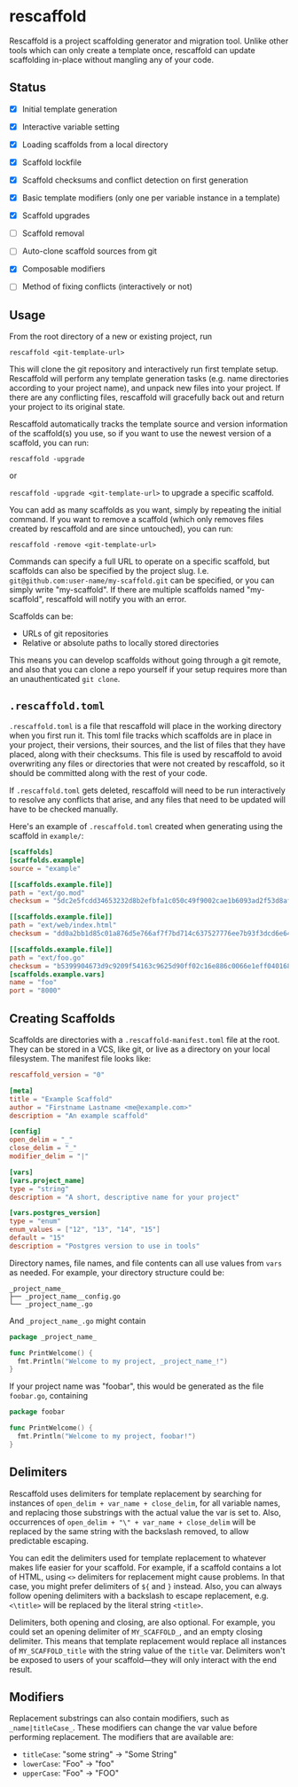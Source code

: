 # rescaffold

Rescaffold is a project scaffolding generator and migration tool. Unlike other tools which can only create a template once, rescaffold can update scaffolding in-place without mangling any of your code.

## Status

- [x] Initial template generation
- [x] Interactive variable setting
- [x] Loading scaffolds from a local directory
- [x] Scaffold lockfile
- [x] Scaffold checksums and conflict detection on first generation
- [x] Basic template modifiers (only one per variable instance in a template)
- [x] Scaffold upgrades
- [ ] Scaffold removal
- [ ] Auto-clone scaffold sources from git
- [x] Composable modifiers
- [ ] Method of fixing conflicts (interactively or not)


## Usage

From the root directory of a new or existing project, run

`rescaffold <git-template-url>`

This will clone the git repository and interactively run first template setup. Rescaffold will perform any template generation tasks (e.g. name directories according to your project name), and unpack new files into your project. If there are any conflicting files, rescaffold will gracefully back out and return your project to its original state.

Rescaffold automatically tracks the template source and version information of the scaffold(s) you use, so if you want to use the newest version of a scaffold, you can run:

`rescaffold -upgrade`

or

`rescaffold -upgrade <git-template-url>` to upgrade a specific scaffold.

You can add as many scaffolds as you want, simply by repeating the initial command. If you want to remove a scaffold (which only removes files created by rescaffold and are since untouched), you can run:

`rescaffold -remove <git-template-url>`

Commands can specify a full URL to operate on a specific scaffold, but scaffolds can also be specified by the project slug. I.e. `git@github.com:user-name/my-scaffold.git` can be specified, or you can simply write "my-scaffold". If there are multiple scaffolds named "my-scaffold", rescaffold will notify you with an error.

Scaffolds can be:

* URLs of git repositories
* Relative or absolute paths to locally stored directories

This means you can develop scaffolds without going through a git remote, and also that you can clone a repo yourself if your setup requires more than an unauthenticated `git clone`.

## `.rescaffold.toml`

`.rescaffold.toml` is a file that rescaffold will place in the working directory when you first run it. This toml file tracks which scaffolds are in place in your project, their versions, their sources, and the list of files that they have placed, along with their checksums. This file is used by rescaffold to avoid overwriting any files or directories that were not created by rescaffold, so it should be committed along with the rest of your code.

If `.rescaffold.toml` gets deleted, rescaffold will need to be run interactively to resolve any conflicts that arise, and any files that need to be updated will have to be checked manually.

Here's an example of `.rescaffold.toml` created when generating using the scaffold in `example/`:

```toml
[scaffolds]
[scaffolds.example]
source = "example"

[[scaffolds.example.file]]
path = "ext/go.mod"
checksum = "5dc2e5fcdd34653232d8b2efbfa1c050c49f9002cae1b6093ad2f53d8af8b4c9"

[[scaffolds.example.file]]
path = "ext/web/index.html"
checksum = "dd0a2bb1d85c01a876d5e766af7f7bd714c637527776ee7b93f3dcd6e6497945"

[[scaffolds.example.file]]
path = "ext/foo.go"
checksum = "b5399904673d9c9209f54163c9625d90ff02c16e886c0066e1eff0401683cae5"
[scaffolds.example.vars]
name = "foo"
port = "8000"
```

## Creating Scaffolds

Scaffolds are directories with a `.rescaffold-manifest.toml` file at the root. They can be stored in a VCS, like git, or live as a directory on your local filesystem. The manifest file looks like:

```toml
rescaffold_version = "0"

[meta]
title = "Example Scaffold"
author = "Firstname Lastname <me@example.com>"
description = "An example scaffold"

[config]
open_delim = "_"
close_delim = "_"
modifier_delim = "|"

[vars]
[vars.project_name]
type = "string"
description = "A short, descriptive name for your project"

[vars.postgres_version]
type = "enum"
enum_values = ["12", "13", "14", "15"]
default = "15"
description = "Postgres version to use in tools"
```

Directory names, file names, and file contents can all use values from `vars` as needed. For example, your directory structure could be:

```
_project_name_
├── _project_name__config.go
└── _project_name_.go
```

And `_project_name_.go` might contain

```go
package _project_name_

func PrintWelcome() {
  fmt.Println("Welcome to my project, _project_name_!")
}
```

If your project name was "foobar", this would be generated as the file `foobar.go`, containing

```go
package foobar

func PrintWelcome() {
  fmt.Println("Welcome to my project, foobar!")
}
```

## Delimiters

Rescaffold uses delimiters for template replacement by searching for instances of `open_delim + var_name + close_delim`, for all variable names, and replacing those substrings with the actual value the var is set to. Also, occurrences of `open_delim + "\" + var_name + close_delim` will be replaced by the same string with the backslash removed, to allow predictable escaping.

You can edit the delimiters used for template replacement to whatever makes life easier for your scaffold. For example, if a scaffold contains a lot of HTML, using `<>` delimiters for replacement might cause problems. In that case, you might prefer delimiters of `${` and `}` instead. Also, you can always follow opening delimiters with a backslash to escape replacement, e.g. `<\title>` will be replaced by the literal string `<title>`.

Delimiters, both opening and closing, are also optional. For example, you could set an opening delimiter of `MY_SCAFFOLD_`, and an empty closing delimiter. This means that template replacement would replace all instances of `MY_SCAFFOLD_title` with the string value of the `title` var. Delimiters won't be exposed to users of your scaffold—they will only interact with the end result.

## Modifiers

Replacement substrings can also contain modifiers, such as `_name|titleCase_`. These modifiers can change the var value before performing replacement. The modifiers that are available are:

* `titleCase`: "some string" -> "Some String"
* `lowerCase`: "Foo" -> "foo"
* `upperCase`: "Foo" -> "FOO"
